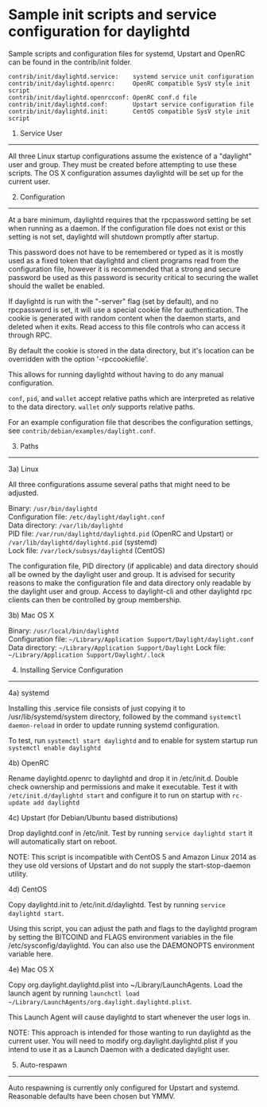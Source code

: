 Sample init scripts and service configuration for daylightd
==========================================================

Sample scripts and configuration files for systemd, Upstart and OpenRC
can be found in the contrib/init folder.

    contrib/init/daylightd.service:    systemd service unit configuration
    contrib/init/daylightd.openrc:     OpenRC compatible SysV style init script
    contrib/init/daylightd.openrcconf: OpenRC conf.d file
    contrib/init/daylightd.conf:       Upstart service configuration file
    contrib/init/daylightd.init:       CentOS compatible SysV style init script

1. Service User
---------------------------------

All three Linux startup configurations assume the existence of a "daylight" user
and group.  They must be created before attempting to use these scripts.
The OS X configuration assumes daylightd will be set up for the current user.

2. Configuration
---------------------------------

At a bare minimum, daylightd requires that the rpcpassword setting be set
when running as a daemon.  If the configuration file does not exist or this
setting is not set, daylightd will shutdown promptly after startup.

This password does not have to be remembered or typed as it is mostly used
as a fixed token that daylightd and client programs read from the configuration
file, however it is recommended that a strong and secure password be used
as this password is security critical to securing the wallet should the
wallet be enabled.

If daylightd is run with the "-server" flag (set by default), and no rpcpassword is set,
it will use a special cookie file for authentication. The cookie is generated with random
content when the daemon starts, and deleted when it exits. Read access to this file
controls who can access it through RPC.

By default the cookie is stored in the data directory, but it's location can be overridden
with the option '-rpccookiefile'.

This allows for running daylightd without having to do any manual configuration.

`conf`, `pid`, and `wallet` accept relative paths which are interpreted as
relative to the data directory. `wallet` *only* supports relative paths.

For an example configuration file that describes the configuration settings,
see `contrib/debian/examples/daylight.conf`.

3. Paths
---------------------------------

3a) Linux

All three configurations assume several paths that might need to be adjusted.

Binary:              `/usr/bin/daylightd`  
Configuration file:  `/etc/daylight/daylight.conf`  
Data directory:      `/var/lib/daylightd`  
PID file:            `/var/run/daylightd/daylightd.pid` (OpenRC and Upstart) or `/var/lib/daylightd/daylightd.pid` (systemd)  
Lock file:           `/var/lock/subsys/daylightd` (CentOS)  

The configuration file, PID directory (if applicable) and data directory
should all be owned by the daylight user and group.  It is advised for security
reasons to make the configuration file and data directory only readable by the
daylight user and group.  Access to daylight-cli and other daylightd rpc clients
can then be controlled by group membership.

3b) Mac OS X

Binary:              `/usr/local/bin/daylightd`  
Configuration file:  `~/Library/Application Support/Daylight/daylight.conf`  
Data directory:      `~/Library/Application Support/Daylight`
Lock file:           `~/Library/Application Support/Daylight/.lock`

4. Installing Service Configuration
-----------------------------------

4a) systemd

Installing this .service file consists of just copying it to
/usr/lib/systemd/system directory, followed by the command
`systemctl daemon-reload` in order to update running systemd configuration.

To test, run `systemctl start daylightd` and to enable for system startup run
`systemctl enable daylightd`

4b) OpenRC

Rename daylightd.openrc to daylightd and drop it in /etc/init.d.  Double
check ownership and permissions and make it executable.  Test it with
`/etc/init.d/daylightd start` and configure it to run on startup with
`rc-update add daylightd`

4c) Upstart (for Debian/Ubuntu based distributions)

Drop daylightd.conf in /etc/init.  Test by running `service daylightd start`
it will automatically start on reboot.

NOTE: This script is incompatible with CentOS 5 and Amazon Linux 2014 as they
use old versions of Upstart and do not supply the start-stop-daemon utility.

4d) CentOS

Copy daylightd.init to /etc/init.d/daylightd. Test by running `service daylightd start`.

Using this script, you can adjust the path and flags to the daylightd program by
setting the BITCOIND and FLAGS environment variables in the file
/etc/sysconfig/daylightd. You can also use the DAEMONOPTS environment variable here.

4e) Mac OS X

Copy org.daylight.daylightd.plist into ~/Library/LaunchAgents. Load the launch agent by
running `launchctl load ~/Library/LaunchAgents/org.daylight.daylightd.plist`.

This Launch Agent will cause daylightd to start whenever the user logs in.

NOTE: This approach is intended for those wanting to run daylightd as the current user.
You will need to modify org.daylight.daylightd.plist if you intend to use it as a
Launch Daemon with a dedicated daylight user.

5. Auto-respawn
-----------------------------------

Auto respawning is currently only configured for Upstart and systemd.
Reasonable defaults have been chosen but YMMV.
